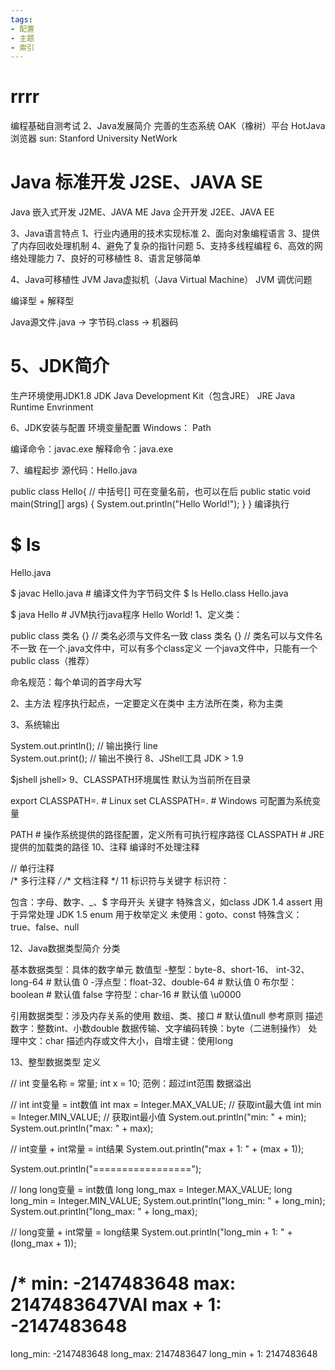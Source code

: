 ```yaml
---
tags:
- 配置
- 主题
- 索引
---
```


# rrrr
编程基础自测考试
2、Java发展简介
完善的生态系统
OAK（橡树）平台
HotJava浏览器
sun: Stanford University NetWork

# Java 标准开发 J2SE、JAVA SE
Java 嵌入式开发 J2ME、JAVA ME
Java 企开开发 J2EE、JAVA EE

3、Java语言特点
1、行业内通用的技术实现标准
2、面向对象编程语言
3、提供了内存回收处理机制
4、避免了复杂的指针问题
5、支持多线程编程
6、高效的网络处理能力
7、良好的可移植性
8、语言足够简单

4、Java可移植性
JVM Java虚拟机（Java Virtual Machine）
JVM 调优问题

编译型 + 解释型

Java源文件.java -> 字节码.class -> 机器码

# 5、JDK简介
生产环境使用JDK1.8
JDK Java Development Kit（包含JRE）
JRE Java Runtime Envrinment

6、JDK安装与配置
环境变量配置
Windows： Path

编译命令：javac.exe
解释命令：java.exe

7、编程起步
源代码：Hello.java


public class Hello{
// 中括号[] 可在变量名前，也可以在后
public static void main(String[] args) {
System.out.println("Hello World!");
}
}
编译执行


# $ ls
Hello.java

$ javac Hello.java  # 编译文件为字节码文件
$ ls
Hello.class Hello.java

$ java Hello        # JVM执行java程序
Hello World!
1、定义类：


public class 类名 {}   // 类名必须与文件名一致
class 类名 {}          // 类名可以与文件名不一致
在一个.java文件中，可以有多个class定义
一个java文件中，只能有一个public class（推荐）

命名规范：每个单词的首字母大写

2、主方法
程序执行起点，一定要定义在类中
主方法所在类，称为主类

3、系统输出


System.out.println();  // 输出换行  line  
System.out.print();    // 输出不换行
8、JShell工具
JDK > 1.9


$jshell
jshell>
9、CLASSPATH环境属性
默认为当前所在目录


export CLASSPATH=.  # Linux
set CLASSPATH=.     # Windows 可配置为系统变量

PATH       # 操作系统提供的路径配置，定义所有可执行程序路径
CLASSPATH  # JRE提供的加载类的路径
10、注释
编译时不处理注释


// 单行注释  
/* 多行注释 */
/** 文档注释 */
11 标识符与关键字
标识符：


包含：字母、数字、_、$
字母开头
关键字
特殊含义，如class
JDK 1.4 assert 用于异常处理
JDK 1.5 enum 用于枚举定义
未使用：goto、const
特殊含义：true、false、null

12、Java数据类型简介
分类


基本数据类型：具体的数字单元
数值型
-整型：byte-8、short-16、
int-32、long-64          # 默认值 0
-浮点型：float-32、double-64     # 默认值 0
布尔型：boolean                     # 默认值 false
字符型：char-16                     # 默认值 \u0000

引用数据类型：涉及内存关系的使用
数组、类、接口                       # 默认值null
参考原则
描述数字：整数int、小数double
数据传输、文字编码转换：byte（二进制操作）
处理中文：char
描述内存或文件大小，自增主键：使用long

13、整型数据类型
定义


// int 变量名称 = 常量;
int x = 10;
范例：超过int范围
数据溢出


// int int变量 = int数值
int max = Integer.MAX_VALUE;    // 获取int最大值
int min = Integer.MIN_VALUE;    // 获取int最小值
System.out.println("min: " + min);
System.out.println("max: " + max);

// int变量 + int常量 = int结果
System.out.println("max + 1: " + (max + 1));

System.out.println("=================");

// long long变量 = int数值
long long_max = Integer.MAX_VALUE;
long long_min = Integer.MIN_VALUE;
System.out.println("long_min: " + long_min);
System.out.println("long_max: " + long_max);

// long变量 + int常量 = long结果
System.out.println("long_min + 1: " + (long_max + 1));

/*
min: -2147483648
max: 2147483647VAl
max + 1: -2147483648
=================
long_min: -2147483648
long_max: 2147483647
long_min + 1: 2147483648
